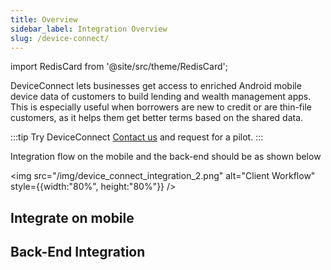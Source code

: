 ```yaml
---
title: Overview
sidebar_label: Integration Overview
slug: /device-connect/
---
```


import RedisCard from '@site/src/theme/RedisCard';

DeviceConnect lets businesses get access to enriched Android mobile device data of customers to build lending and wealth management apps. This is especially useful when borrowers are new to credit or are thin-file customers, as it helps them get better terms based on the shared data.

:::tip Try DeviceConnect
[Contact us](https://finbox.in/contact-us) and request for a pilot.
:::

<!-- FinBox DeviceConnect requires two integrations - first on Android app from which **users can share data**:
- [Android](/device-connect/android.html)
- [React Native](/device-connect/react-native.html)
- [Cordova](/device-connect/cordova.html)
- [Flutter](/device-connect/flutter.html)

And then on the backend to **fetch predictors** responsible for making decisions:
- [REST API](/device-connect/rest-api.html) -->

Integration flow on the mobile and the back-end should be as shown below

<img src="/img/device_connect_integration_2.png" alt="Client Workflow" style={{width:"80%", height:"80%"}} />

## Integrate on mobile

<div class="row">

<div class="col">
    <RedisCard 
        title="Android" 
        img="/img/android.png"
        description="Integrate into your iOS app" 
        page="/device-connect/android"
        />
</div>

<div class="col">
    <RedisCard 
        title="React Native" 
        img="/img/React.png"
        description="Integrate it on your web or mobile app" 
        page="/device-connect/react-native"
        />
</div>

</div>

<div class="row">

<div class="col">
    <RedisCard 
        title="Flutter" 
        img="/img/flutter.svg"
        description="Integrate into your iOS app" 
        page="/device-connect/flutter"
        />
</div>

<div class="col">
    <RedisCard 
        title="Cordova" 
        img="/img/cordova.svg"
        description="Integrate it on your web or mobile app" 
        page="/device-connect/cordova"
        />
</div>

</div>

## Back-End Integration

<div class="row">

 <div class="col">
    <RedisCard 
        title="Rest APIs" 
        img="/img/API.png"
        description="Implement the necessary server side APIs to go live" 
        page="/device-connect/rest-api"
        />
 </div>

 <div class="col"> <br></br></div>

 </div>
